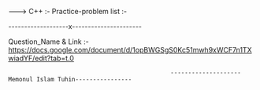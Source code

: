 ---> C++ :- Practice-problem list :-

-------------------x----------------------

Question_Name & Link :- https://docs.google.com/document/d/1opBWGSgS0Kc51mwh9xWCF7n1TXwiadYF/edit?tab=t.0

                                                  --------------------Memonul Islam Tuhin----------------
